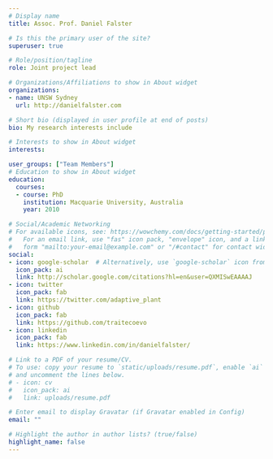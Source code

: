 ```yaml
---
# Display name
title: Assoc. Prof. Daniel Falster

# Is this the primary user of the site?
superuser: true

# Role/position/tagline
role: Joint project lead

# Organizations/Affiliations to show in About widget
organizations:
- name: UNSW Sydney
  url: http://danielfalster.com

# Short bio (displayed in user profile at end of posts)
bio: My research interests include

# Interests to show in About widget
interests:

user_groups: ["Team Members"]
# Education to show in About widget
education:
  courses:
  - course: PhD
    institution: Macquarie University, Australia
    year: 2010

# Social/Academic Networking
# For available icons, see: https://wowchemy.com/docs/getting-started/page-builder/#icons
#   For an email link, use "fas" icon pack, "envelope" icon, and a link in the
#   form "mailto:your-email@example.com" or "/#contact" for contact widget.
social:
- icon: google-scholar  # Alternatively, use `google-scholar` icon from `ai` icon pack
  icon_pack: ai
  link: http://scholar.google.com/citations?hl=en&user=QXMISwEAAAAJ
- icon: twitter
  icon_pack: fab
  link: https://twitter.com/adaptive_plant
- icon: github
  icon_pack: fab
  link: https://github.com/traitecoevo
- icon: linkedin
  icon_pack: fab
  link: https://www.linkedin.com/in/danielfalster/

# Link to a PDF of your resume/CV.
# To use: copy your resume to `static/uploads/resume.pdf`, enable `ai` icons in `params.toml`,
# and uncomment the lines below.
# - icon: cv
#   icon_pack: ai
#   link: uploads/resume.pdf

# Enter email to display Gravatar (if Gravatar enabled in Config)
email: ""

# Highlight the author in author lists? (true/false)
highlight_name: false
---
```

